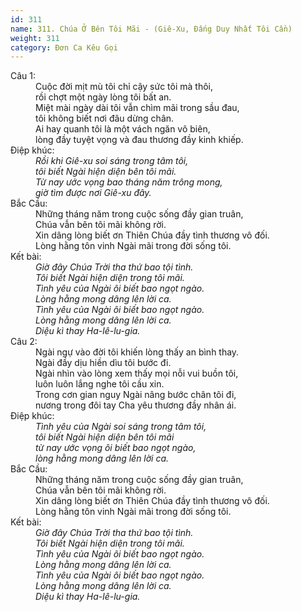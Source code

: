 ```yaml
---
id: 311
name: 311. Chúa Ở Bên Tôi Mãi - (Giê-Xu, Đấng Duy Nhất Tôi Cần)
weight: 311
category: Đơn Ca Kêu Gọi
---
```

<dl><dt>Câu 1:</dt><dd data-verse="1">Cuộc đời mịt mù tôi chỉ cậy sức tôi mà thôi, <br/>rồi chợt một ngày lòng tôi bất an. <br/>Miệt mài ngày dài tôi vẫn chìm mãi trong sầu đau, <br/>tôi không biết nơi đâu dừng chân. <br/>Ai hay quanh tôi là một vách ngăn vô biên, <br/>lòng đầy tuyệt vọng và đau thương đầy kinh khiếp. <dt>Điệp khúc:</dt><dd data-chorus="1"><em>Rồi khi Giê-xu soi sáng trong tâm tôi, <br/>tôi biết Ngài hiện diện bên tôi mãi. <br/>Từ nay ước vọng bao tháng năm trông mong, <br/>giờ tìm được nơi Giê-xu đây. </em></dd><dt>Bắc Cầu:</dt><dd data-bridge="1">Những tháng năm trong cuộc sống đầy gian truân, <br/>Chúa vẫn bên tôi mãi không rời. <br/>Xin dâng lòng biết ơn Thiên Chúa đầy tình thương vô đối. <br/>Lòng hằng tôn vinh Ngài mãi trong đời sống tôi. </dd><dt>Kết bài:</dt><dd data-end="1"><em>Giờ đây Chúa Trời tha thứ bao tội tình. <br/>Tôi biết Ngài hiện diện trong tôi mãi. <br/>Tình yêu của Ngài ôi biết bao ngọt ngào. <br/>Lòng hằng mong dâng lên lời ca. <br/>Tình yêu của Ngài ôi biết bao ngọt ngào. <br/>Lòng hằng mong dâng lên lời ca. <br/>Diệu kì thay Ha-lê-lu-gia. </em></dd><dt>Câu 2:</dt><dd data-verse="2">Ngài ngự vào đời tôi khiến lòng thấy an bình thay. <br/>Ngài đầy dịu hiền dìu tôi bước đi. <br/>Ngài nhìn vào lòng xem thấy mọi nỗi vui buồn tôi, <br/>luôn luôn lắng nghe tôi cầu xin. <br/>Trong cơn gian nguy Ngài nâng bước chân tôi đi, <br/>nương trong đôi tay Cha yêu thương đầy nhân ái. <dt>Điệp khúc:</dt><dd data-chorus="2"><em>Tình yêu của Ngài soi sáng trong tâm tôi, <br/>tôi biết Ngài hiện diện bên tôi mãi <br/>từ nay ước vọng ôi biết bao ngọt ngào, <br/>lòng hằng mong dâng lên lời ca. </em></dd><dt>Bắc Cầu:</dt><dd data-bridge="1">Những tháng năm trong cuộc sống đầy gian truân, <br/>Chúa vẫn bên tôi mãi không rời. <br/>Xin dâng lòng biết ơn Thiên Chúa đầy tình thương vô đối. <br/>Lòng hằng tôn vinh Ngài mãi trong đời sống tôi. </dd><dt>Kết bài:</dt><dd data-end="1"><em>Giờ đây Chúa Trời tha thứ bao tội tình. <br/>Tôi biết Ngài hiện diện trong tôi mãi. <br/>Tình yêu của Ngài ôi biết bao ngọt ngào. <br/>Lòng hằng mong dâng lên lời ca. <br/>Tình yêu của Ngài ôi biết bao ngọt ngào. <br/>Lòng hằng mong dâng lên lời ca. <br/>Diệu kì thay Ha-lê-lu-gia. </em></dd></dl>
